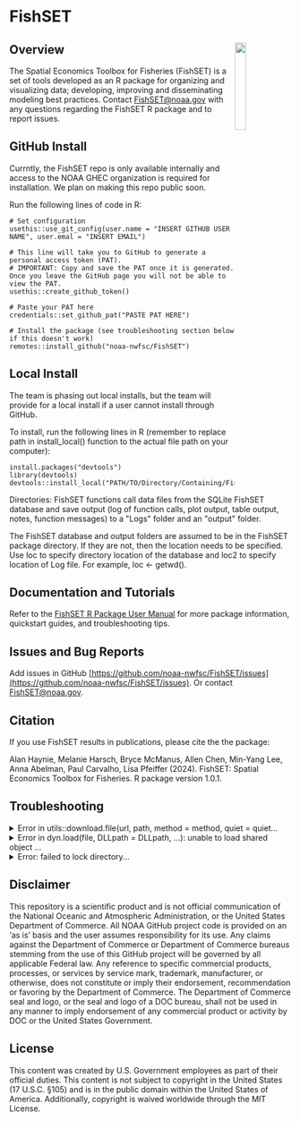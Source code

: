 # FishSET 

## Overview <img src="https://github.com/noaa-nwfsc/FishSET/blob/master/docs/fishset_logo.png" align="right" width="20%"  hspace="0" vspace="0"/>
The Spatial Economics Toolbox for Fisheries (FishSET) is a set of tools developed as an R package for organizing and visualizing data; developing, improving and disseminating modeling best practices.
Contact [FishSET@noaa.gov](mailto:FishSET@noaa.gov) with any questions regarding the FishSET R package and to report issues.

## GitHub Install
Currntly, the FishSET repo is only available internally and access to the NOAA GHEC organization is required for installation. We plan on making this repo public soon.

Run the following lines of code in R:

```
# Set configuration
usethis::use_git_config(user.name = "INSERT GITHUB USER NAME", user.emal = "INSERT EMAIL")

# This line will take you to GitHub to generate a personal access token (PAT).
# IMPORTANT: Copy and save the PAT once it is generated. Once you leave the GitHub page you will not be able to view the PAT.
usethis::create_github_token()

# Paste your PAT here
credentials::set_github_pat("PASTE PAT HERE")

# Install the package (see troubleshooting section below if this doesn't work)
remotes::install_github("noaa-nwfsc/FishSET")
```
 

## Local Install
The team is phasing out local installs, but the team will provide for a local install if a user cannot install through GitHub.

To install, run the following lines in R (remember to replace path in install_local() function to the actual file path on your computer):
```
install.packages("devtools")
library(devtools)
devtools::install_local("PATH/TO/Directory/Containing/FishSET")
```

Directories:
FishSET functions call data files from the SQLite FishSET database and save output (log of function calls, plot output, table output, notes, function messages) to a "Logs" folder and an "output" folder.

The FishSET database and output folders are assumed to be in the FishSET package directory. If they are not, 
then the location needs to be specified.
Use loc to specify directory location of the database and loc2 to specify location of Log file.
For example, loc <- getwd().


## Documentation and Tutorials

Refer to the [FishSET R Package User Manual](https://docs.google.com/document/d/1p8mK65uG8yp-HbzCeBgtO0q6DSpKV1Zyk_ucNskt5ug/edit) for more package information, quickstart guides, and troubleshooting tips.

## Issues and Bug Reports

Add issues in GitHub [https://github.com/noaa-nwfsc/FishSET/issues](https://github.com/noaa-nwfsc/FishSET/issues). Or contact [FishSET@noaa.gov](mailto:FishSET@noaa.gov).

## <a name="cite"> Citation </a>

If you use FishSET results in publications, please cite the the package:

Alan Haynie, Melanie Harsch, Bryce McManus, Allen Chen, Min-Yang Lee, Anna Abelman, Paul Carvalho, Lisa Pfeiffer (2024). FishSET: Spatial Economics Toolbox for Fisheries. R package version 1.0.1.

## Troubleshooting
<details><summary>Error in utils::download.file(url, path, method = method, quiet = quiet...</summary>
Run the following line of code, then run remotes::install_github
  
```options(download.file.method = "wininet")```
</details> 

<details><summary>Error in dyn.load(file, DLLpath = DLLpath, ...): unable to load shared object ... </summary>
This error message indicates that the filepath to a necessary package is 'corrupted' and cannot load properly. To fix this issue, reinstall the package indicated in the error message using `install.packages([Name of package])` and restart the R session. If the issue persists, try uninstalling and reinstalling R/RStudio. If both options fail, report the[issue](https://gitlab-afsc.fisheries.noaa.gov/bryce.mcmanus/FishSET_RPackage/-/issues).
</details> 

<details><summary>Error: failed to lock directory...</summary>
This error could appear when your last package installation was interrupted, when updated you version of R, and probably other situations that we are not aware of.  

1. Locate and delete the ".../00LOCK-[packagename]" and "[packagename]" folders in the library folder, which should be displayed with the error message (this can also be done using the unlink() function in R), then attempt to reinstall the problem package using install.packages(). If FishSET is the problem package, follow the steps above to install again.

2. If the first options does not work, try adding "--no-lock" to your install options: "install.packages(INSTALL_opts = '--no-lock')" 
</details> 

## Disclaimer

This repository is a scientific product and is not official communication of the National Oceanic and Atmospheric Administration, or the United States Department of Commerce. All NOAA GitHub project code is provided on an ‘as is’ basis and the user assumes responsibility for its use. Any claims against the Department of Commerce or Department of Commerce bureaus stemming from the use of this GitHub project will be governed by all applicable Federal law. Any reference to specific commercial products, processes, or services by service mark, trademark, manufacturer, or otherwise, does not constitute or imply their endorsement, recommendation or favoring by the Department of Commerce. The Department of Commerce seal and logo, or the seal and logo of a DOC bureau, shall not be used in any manner to imply endorsement of any commercial product or activity by DOC or the United States Government.

## License
This content was created by U.S. Government employees as part of their official duties. This content is not subject to copyright in the United States (17 U.S.C. §105) and is in the public domain within the United States of America. Additionally, copyright is waived worldwide through the MIT License.
